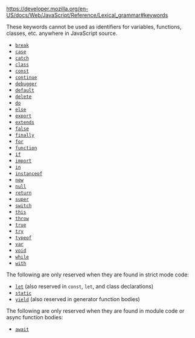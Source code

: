 
https://developer.mozilla.org/en-US/docs/Web/JavaScript/Reference/Lexical_grammar#keywords


These keywords cannot be used as identifiers for variables, functions, classes, etc. anywhere in JavaScript source.

- [`break`](https://developer.mozilla.org/en-US/docs/Web/JavaScript/Reference/Statements/break)
- [`case`](https://developer.mozilla.org/en-US/docs/Web/JavaScript/Reference/Statements/switch)
- [`catch`](https://developer.mozilla.org/en-US/docs/Web/JavaScript/Reference/Statements/try...catch)
- [`class`](https://developer.mozilla.org/en-US/docs/Web/JavaScript/Reference/Statements/class)
- [`const`](https://developer.mozilla.org/en-US/docs/Web/JavaScript/Reference/Statements/const)
- [`continue`](https://developer.mozilla.org/en-US/docs/Web/JavaScript/Reference/Statements/continue)
- [`debugger`](https://developer.mozilla.org/en-US/docs/Web/JavaScript/Reference/Statements/debugger)
- [`default`](https://developer.mozilla.org/en-US/docs/Web/JavaScript/Reference/Statements/switch)
- [`delete`](https://developer.mozilla.org/en-US/docs/Web/JavaScript/Reference/Operators/delete)
- [`do`](https://developer.mozilla.org/en-US/docs/Web/JavaScript/Reference/Statements/do...while)
- [`else`](https://developer.mozilla.org/en-US/docs/Web/JavaScript/Reference/Statements/if...else)
- [`export`](https://developer.mozilla.org/en-US/docs/Web/JavaScript/Reference/Statements/export)
- [`extends`](https://developer.mozilla.org/en-US/docs/Web/JavaScript/Reference/Classes/extends)
- [`false`](https://developer.mozilla.org/en-US/docs/Web/JavaScript/Reference/Lexical_grammar#boolean_literal)
- [`finally`](https://developer.mozilla.org/en-US/docs/Web/JavaScript/Reference/Statements/try...catch)
- [`for`](https://developer.mozilla.org/en-US/docs/Web/JavaScript/Reference/Statements/for)
- [`function`](https://developer.mozilla.org/en-US/docs/Web/JavaScript/Reference/Statements/function)
- [`if`](https://developer.mozilla.org/en-US/docs/Web/JavaScript/Reference/Statements/if...else)
- [`import`](https://developer.mozilla.org/en-US/docs/Web/JavaScript/Reference/Statements/import)
- [`in`](https://developer.mozilla.org/en-US/docs/Web/JavaScript/Reference/Operators/in)
- [`instanceof`](https://developer.mozilla.org/en-US/docs/Web/JavaScript/Reference/Operators/instanceof)
- [`new`](https://developer.mozilla.org/en-US/docs/Web/JavaScript/Reference/Operators/new)
- [`null`](https://developer.mozilla.org/en-US/docs/Web/JavaScript/Reference/Operators/null)
- [`return`](https://developer.mozilla.org/en-US/docs/Web/JavaScript/Reference/Statements/return)
- [`super`](https://developer.mozilla.org/en-US/docs/Web/JavaScript/Reference/Operators/super)
- [`switch`](https://developer.mozilla.org/en-US/docs/Web/JavaScript/Reference/Statements/switch)
- [`this`](https://developer.mozilla.org/en-US/docs/Web/JavaScript/Reference/Operators/this)
- [`throw`](https://developer.mozilla.org/en-US/docs/Web/JavaScript/Reference/Statements/throw)
- [`true`](https://developer.mozilla.org/en-US/docs/Web/JavaScript/Reference/Lexical_grammar#boolean_literal)
- [`try`](https://developer.mozilla.org/en-US/docs/Web/JavaScript/Reference/Statements/try...catch)
- [`typeof`](https://developer.mozilla.org/en-US/docs/Web/JavaScript/Reference/Operators/typeof)
- [`var`](https://developer.mozilla.org/en-US/docs/Web/JavaScript/Reference/Statements/var)
- [`void`](https://developer.mozilla.org/en-US/docs/Web/JavaScript/Reference/Operators/void)
- [`while`](https://developer.mozilla.org/en-US/docs/Web/JavaScript/Reference/Statements/while)
- [`with`](https://developer.mozilla.org/en-US/docs/Web/JavaScript/Reference/Statements/with)



The following are only reserved when they are found in strict mode code:

- [`let`](https://developer.mozilla.org/en-US/docs/Web/JavaScript/Reference/Statements/let) (also reserved in `const`, `let`, and class declarations)
- [`static`](https://developer.mozilla.org/en-US/docs/Web/JavaScript/Reference/Classes/static)
- [`yield`](https://developer.mozilla.org/en-US/docs/Web/JavaScript/Reference/Operators/yield) (also reserved in generator function bodies)


The following are only reserved when they are found in module code or async function bodies:

- [`await`](https://developer.mozilla.org/en-US/docs/Web/JavaScript/Reference/Operators/await)